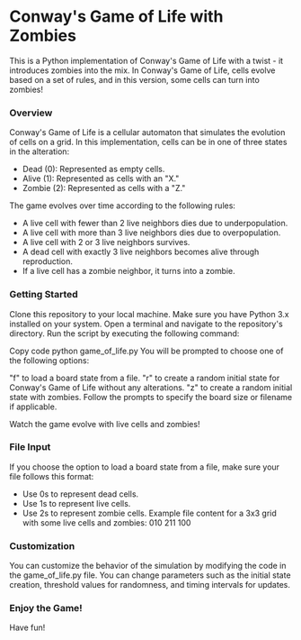 # Conway's Game of Life with Zombies
This is a Python implementation of Conway's Game of Life with a twist - it introduces zombies into the mix. In Conway's Game of Life, cells evolve based on a set of rules, and in this version, some cells can turn into zombies!

### Overview
Conway's Game of Life is a cellular automaton that simulates the evolution of cells on a grid. In this implementation, cells can be in one of three states in the alteration:

- Dead (0): Represented as empty cells.
- Alive (1): Represented as cells with an "X."
- Zombie (2): Represented as cells with a "Z."

The game evolves over time according to the following rules:

- A live cell with fewer than 2 live neighbors dies due to underpopulation.
- A live cell with more than 3 live neighbors dies due to overpopulation.
- A live cell with 2 or 3 live neighbors survives.
- A dead cell with exactly 3 live neighbors becomes alive through reproduction.
- If a live cell has a zombie neighbor, it turns into a zombie.
### Getting Started

Clone this repository to your local machine.
Make sure you have Python 3.x installed on your system.
Open a terminal and navigate to the repository's directory.
Run the script by executing the following command:

Copy code
python game_of_life.py
You will be prompted to choose one of the following options:

"f" to load a board state from a file.
"r" to create a random initial state for Conway's Game of Life without any alterations.
"z" to create a random initial state with zombies.
Follow the prompts to specify the board size or filename if applicable.

Watch the game evolve with live cells and zombies!

### File Input
If you choose the option to load a board state from a file, make sure your file follows this format:
- Use 0s to represent dead cells.
- Use 1s to represent live cells.
- Use 2s to represent zombie cells.
Example file content for a 3x3 grid with some live cells and zombies:
010
211
100

### Customization
You can customize the behavior of the simulation by modifying the code in the game_of_life.py file. You can change parameters such as the initial state creation, threshold values for randomness, and timing intervals for updates.

### Enjoy the Game!
Have fun!
